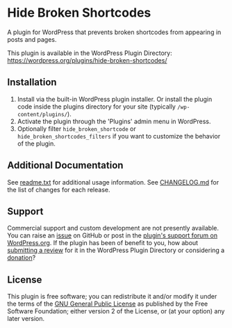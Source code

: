 # Hide Broken Shortcodes

A plugin for WordPress that prevents broken shortcodes from appearing in posts and pages.

This plugin is available in the WordPress Plugin Directory: https://wordpress.org/plugins/hide-broken-shortcodes/


## Installation

1. Install via the built-in WordPress plugin installer. Or install the plugin code inside the plugins directory for your site (typically `/wp-content/plugins/`).
2. Activate the plugin through the 'Plugins' admin menu in WordPress.
3. Optionally filter `hide_broken_shortcode` or `hide_broken_shortcodes_filters` if you want to customize the behavior of the plugin.


## Additional Documentation

See [readme.txt](https://github.com/coffee2code/hide-broken-shortcodes/blob/master/readme.txt) for additional usage information. See [CHANGELOG.md](CHANGELOG.md) for the list of changes for each release.


## Support

Commercial support and custom development are not presently available. You can raise an [issue](https://github.com/coffee2code/hide-broken-shortcodes/issues) on GitHub or post in the [plugin's support forum on WordPress.org](https://wordpress.org/support/plugin/hide-broken-shortcodes/). If the plugin has been of benefit to you, how about [submitting a review](https://wordpress.org/support/plugin/hide-broken-shortcodes/reviews/) for it in the WordPress Plugin Directory or considering a [donation](https://www.paypal.com/cgi-bin/webscr?cmd=_s-xclick&hosted_button_id=6ARCFJ9TX3522)?


## License

This plugin is free software; you can redistribute it and/or modify it under the terms of the [GNU General Public License](http://www.gnu.org/licenses/gpl-2.0.html) as published by the Free Software Foundation; either version 2 of the License, or (at your option) any later version.